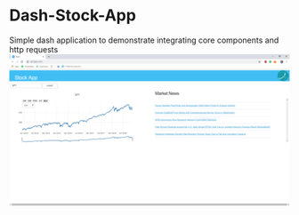 # Dash-Stock-App
Simple dash application to demonstrate integrating core components and http requests
![](StockAppView.PNG)
